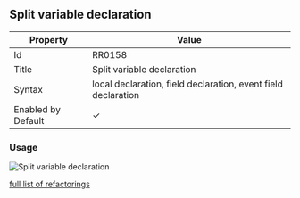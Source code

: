 ## Split variable declaration

| Property           | Value                                                         |
| ------------------ | ------------------------------------------------------------- |
| Id                 | RR0158                                                        |
| Title              | Split variable declaration                                    |
| Syntax             | local declaration, field declaration, event field declaration |
| Enabled by Default | &#x2713;                                                      |

### Usage

![Split variable declaration](../../images/refactorings/SplitLocalDeclaration.png)

[full list of refactorings](Refactorings.md)